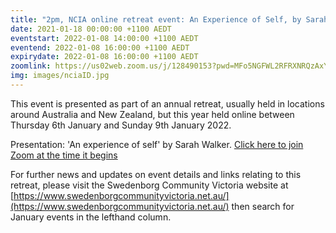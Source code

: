 ```yaml
---
title: "2pm, NCIA online retreat event: An Experience of Self, by Sarah Walker"
date: 2021-01-18 00:00:00 +1100 AEDT
eventstart: 2022-01-08 14:00:00 +1100 AEDT
eventend: 2022-01-08 16:00:00 +1100 AEDT
expirydate: 2022-01-08 16:00:00 +1100 AEDT
zoomlink: https://us02web.zoom.us/j/128490153?pwd=MFo5NGFWL2RFRXNRQzAxYzlKMEJHUT09
img: images/nciaID.jpg
---
```


This event is presented as part of an annual retreat, usually held in locations around Australia and New Zealand, but this year held online between Thursday 6th January and Sunday 9th January 2022.

Presentation: 'An experience of self' by Sarah Walker. [Click here to join Zoom at the time it begins](https://us02web.zoom.us/j/128490153?pwd=MFo5NGFWL2RFRXNRQzAxYzlKMEJHUT09)

For further news and updates on event details and links relating to this retreat, please visit the Swedenborg Community Victoria website at [https://www.swedenborgcommunityvictoria.net.au/](https://www.swedenborgcommunityvictoria.net.au/) then search for January events in the lefthand column.
